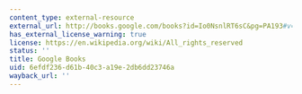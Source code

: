 ```yaml
---
content_type: external-resource
external_url: http://books.google.com/books?id=Io0NsnlRT6sC&pg=PA193#v=onepage
has_external_license_warning: true
license: https://en.wikipedia.org/wiki/All_rights_reserved
status: ''
title: Google Books
uid: 6efdf236-d61b-40c3-a19e-2db6dd23746a
wayback_url: ''
---
```

